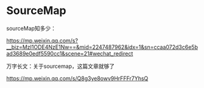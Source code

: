 # SourceMap



sourceMap知多少：

https://mp.weixin.qq.com/s?__biz=MzI1ODE4NzE1Nw==&mid=2247487962&idx=1&sn=ccaa072d3c6e5bad3689e0edf5590cc1&scene=21#wechat_redirect





万字长文：关于sourcemap，这篇文章就够了

https://mp.weixin.qq.com/s/Q8g3ye8owv9HrFFFr7YhsQ